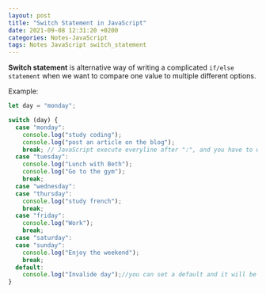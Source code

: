 ```yaml
---
layout: post
title: "Switch Statement in JavaScript"
date: 2021-09-08 12:31:20 +0200
categories: Notes-JavaScript
tags: Notes JavaScript switch_statement
---
```




**Switch statement** is alternative way of writing a complicated `if/else statement` when we want to compare one value to multiple different options.



Example:

```js
let day = "monday";

switch (day) {
  case "monday":
    console.log("study coding");
    console.log("post an article on the blog");
    break; // JavaScript execute everyline after ":", and you have to write a "break" code to exit from excuting lines
  case "tuesday":
    console.log("Lunch with Beth");
    console.log("Go to the gym");
    break;
  case "wednesday":
  case "thursday":
    console.log("study french");
    break;
  case "friday":
    console.log("Work");
    break;
  case "saturday":
  case "sunday":
    console.log("Enjoy the weekend");
    break;
  default:
    console.log("Invalide day");//you can set a default and it will be executed when the input is not valide.
}
```



